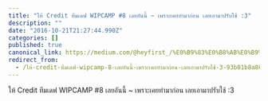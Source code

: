 ```yaml
---
title: "ให้ Credit ทีมเดฟ WIPCAMP #8 เลยอันนี้ ~ เพราะเคยทำมาก่อน เลยเอามาปรับใช้ :3"
description: ""
date: "2016-10-21T21:27:44.990Z"
categories: []
published: true
canonical_link: https://medium.com/@heyfirst_/%E0%B9%83%E0%B8%AB%E0%B9%89-credit-%E0%B8%97%E0%B8%B5%E0%B8%A1%E0%B9%80%E0%B8%94%E0%B8%9F-wipcamp-8-%E0%B9%80%E0%B8%A5%E0%B8%A2%E0%B8%AD%E0%B8%B1%E0%B8%99%E0%B8%99%E0%B8%B5%E0%B9%89-%E0%B9%80%E0%B8%9E%E0%B8%A3%E0%B8%B2%E0%B8%B0%E0%B9%80%E0%B8%84%E0%B8%A2%E0%B8%97%E0%B8%B3%E0%B8%A1%E0%B8%B2%E0%B8%81%E0%B9%88%E0%B8%AD%E0%B8%99-%E0%B9%80%E0%B8%A5%E0%B8%A2%E0%B9%80%E0%B8%AD%E0%B8%B2%E0%B8%A1%E0%B8%B2%E0%B8%9B%E0%B8%A3%E0%B8%B1%E0%B8%9A%E0%B9%83%E0%B8%8A%E0%B9%89-3-93b01b8a809f
redirect_from:
  - /ให้-credit-ทีมเดฟ-wipcamp-8-เลยอันนี้-เพราะเคยทำมาก่อน-เลยเอามาปรับใช้-3-93b01b8a809f
---
```


ให้ Credit ทีมเดฟ WIPCAMP #8 เลยอันนี้ ~ เพราะเคยทำมาก่อน เลยเอามาปรับใช้ :3
